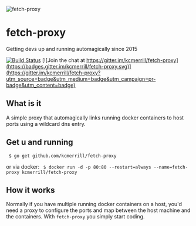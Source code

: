 ![fetch-proxy](https://raw.githubusercontent.com/kcmerrill/fetch-proxy/master/assets/fetch.png "fetch-proxy")

# fetch-proxy
Getting devs up and running automagically since 2015

[![Build Status](https://travis-ci.org/kcmerrill/fetch-proxy.svg?branch=master)](https://travis-ci.org/kcmerrill/fetch-proxy) [![Join the chat at https://gitter.im/kcmerrill/fetch-proxy](https://badges.gitter.im/kcmerrill/fetch-proxy.svg)](https://gitter.im/kcmerrill/fetch-proxy?utm_source=badge&utm_medium=badge&utm_campaign=pr-badge&utm_content=badge)



## What is it
A simple proxy that automagically links running docker containers to host ports using a wildcard dns entry.

## Get u and running
` $ go get github.com/kcmerrill/fetch-proxy`

or via docker:
` $ docker run -d -p 80:80 --restart=always --name=fetch-proxy kcmerrill/fetch-proxy`

## How it works
Normally if you have multiple running docker containers on a host, you'd need a proxy to configure the ports and map between the host machine and the containers. With `fetch-proxy` you simply start coding. 